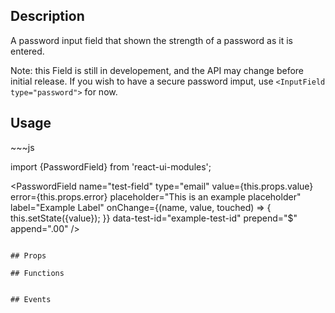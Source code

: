 <h2>Description</h2>
A password input field that shown the strength of a password as it is entered.

Note: this Field is still in developement, and the API may change before initial release. If you wish to have a secure password imput, use `<InputField type="password">` for now.
  
 <h2>Usage</h2>
~~~js

import {PasswordField} from 'react-ui-modules';

<PasswordField 
  name="test-field"
  type="email"
  value={this.props.value}
  error={this.props.error}
  placeholder="This is an example placeholder"
  label="Example Label"
  onChange={(name, value, touched) => {
    this.setState({value});
  }}
  data-test-id="example-test-id"
  prepend="$"
  append=".00"
/>
~~~

## Props

## Functions


## Events

